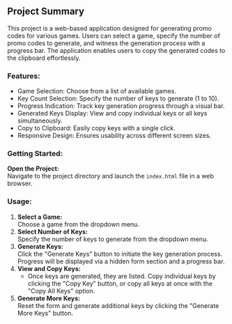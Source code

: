 <!DOCTYPE html>
<html lang="en">

<head>
    <meta charset="UTF-8">
    <meta http-equiv="X-UA-Compatible" content="IE=edge">
    <meta name="viewport" content="width=device-width, initial-scale=1.0">
</head>

<body>
    <h2>Project Summary</h2>
    <p>This project is a web-based application designed for generating promo codes for various games. Users can select a game, specify the number of promo codes to generate, and witness the generation process with a progress bar. The application enables users to copy the generated codes to the clipboard effortlessly.</p>

<div>
	<h3>Features:</h3>
    <ul>
        <li>Game Selection: Choose from a list of available games.</li>
        <li>Key Count Selection: Specify the number of keys to generate (1 to 10).</li>
        <li>Progress Indication: Track key generation progress through a visual bar.</li>
        <li>Generated Keys Display: View and copy individual keys or all keys simultaneously.</li>
        <li>Copy to Clipboard: Easily copy keys with a single click.</li>
        <li>Responsive Design: Ensures usability across different screen sizes.</li>
    </ul>
</div>

<div>
	<h3>Getting Started:</h3>
     <p><strong>Open the Project:</strong><br>Navigate to the project directory and launch the <code>index.html</code> file in a web browser.</p>
</div>

<div>
	<h3>Usage:</h3>
    <ol>
        <li><strong>Select a Game:</strong><br>Choose a game from the dropdown menu.</li>
        <li><strong>Select Number of Keys:</strong><br>Specify the number of keys to generate from the dropdown menu.</li>
        <li><strong>Generate Keys:</strong><br>Click the "Generate Keys" button to initiate the key generation process. Progress will be displayed via a hidden form section and a progress bar.</li>
        <li><strong>View and Copy Keys:</strong>
            <ul>
                <li>Once keys are generated, they are listed. Copy individual keys by clicking the "Copy Key" button, or copy all keys at once with the "Copy All Keys" option.</li>
            </ul>
        </li>
        <li><strong>Generate More Keys:</strong><br>Reset the form and generate additional keys by clicking the "Generate More Keys" button.</li>
    </ol>
</div>
   
</body>

</html>